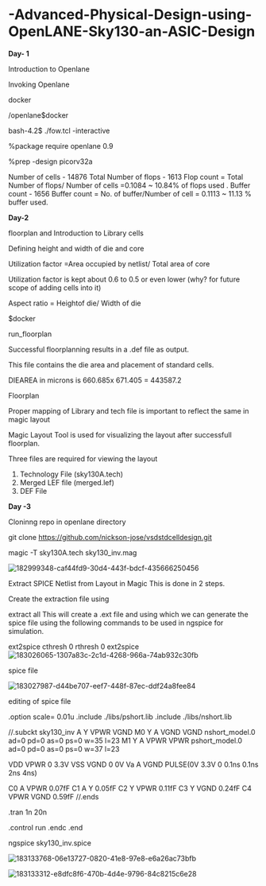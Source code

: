 # -Advanced-Physical-Design-using-OpenLANE-Sky130-an-ASIC-Design

**Day- 1**

Introduction to Openlane

Invoking Openlane

docker

 /openlane$docker
 

bash-4.2$ ./fow.tcl -interactive

%package require openlane 0.9

%prep -design picorv32a


Number of cells - 14876
Total Number of flops - 1613
Flop count = Total Number of flops/ Number of cells =0.1084
~ 10.84% of flops used .
Buffer count - 1656
Buffer count = No. of buffer/Number of cell = 0.1113
~ 11.13 % buffer used.


**Day-2**

floorplan and Introduction to Library cells

Defining height and width of die and core

Utilization factor =Area occupied by netlist/ Total area of core

Utilization factor is kept about 0.6 to 0.5 or even lower (why? for future scope of adding cells into it)

Aspect ratio = Heightof die/ Width of die


$docker



run_floorplan

Successful floorplanning results in a .def file as output.

This file contains the die area and placement of standard cells.

DIEAREA in microns is 660.685x 671.405 = 443587.2

Floorplan



Proper mapping of Library and tech file is important to reflect the same in magic layout

Magic Layout Tool is used for visualizing the layout after successfull floorplan.

Three files are required for viewing the layout

1. Technology File (sky130A.tech)
2. Merged LEF file (merged.lef)
3. DEF File

**Day -3**

Cloninng repo in openlane directory

git clone https://github.com/nickson-jose/vsdstdcelldesign.git

magic -T sky130A.tech sky130_inv.mag


![182999348-caf44fd9-30d4-443f-bdcf-435666250456](https://user-images.githubusercontent.com/71349997/183374691-912111ea-295f-48bd-99bf-a4bc861ded4d.jpg)

Extract SPICE Netlist from Layout in Magic
This is done in 2 steps.

Create the extraction file using

extract all
This will create a .ext file and using which we can generate the spice file using the following commands to be used in ngspice for simulation.

ext2spice cthresh 0 rthresh 0
ext2spice
![183026065-1307a83c-2c1d-4268-966a-74ab932c30fb](https://user-images.githubusercontent.com/71349997/183374971-9c98b84e-d96a-4bd6-b18d-b124666b579b.png)


spice file 


![183027987-d44be707-eef7-448f-87ec-ddf24a8fee84](https://user-images.githubusercontent.com/71349997/183375037-cbc1a6a0-4e2e-4591-9345-ca9b7983829d.png)

editing of spice file 

.option scale= 0.01u
.include ./libs/pshort.lib
.include ./libs/nshort.lib

//.subckt sky130_inv A Y VPWR VGND
M0 Y A VGND VGND nshort_model.0 ad=0 pd=0 as=0 ps=0 w=35 l=23
M1 Y A VPWR VPWR pshort_model.0  ad=0 pd=0 as=0 ps=0 w=37 l=23

VDD VPWR 0 3.3V
VSS VGND 0 0V
Va A VGND PULSE(0V 3.3V 0 0.1ns 0.1ns 2ns 4ns)

C0 A VPWR 0.07fF
C1 A Y 0.05fF
C2 Y VPWR 0.11fF
C3 Y VGND 0.24fF
C4 VPWR VGND 0.59fF
//.ends


.tran 1n 20n

.control
run
.endc
.end

ngspice sky130_inv.spice


![183133768-06e13727-0820-41e8-97e8-e6a26ac73bfb](https://user-images.githubusercontent.com/71349997/183375211-6338c937-7266-4eb8-adfb-ebe530a6022c.png)


![183133312-e8dfc8f6-470b-4d4e-9796-84c8215c6e28](https://user-images.githubusercontent.com/71349997/183375337-be1ebd6e-8065-4bfa-af5a-53c0a3bee611.png)







